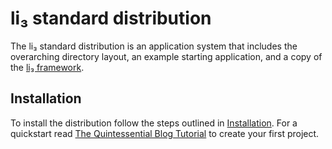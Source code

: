 # li₃ standard distribution

The li₃ standard distribution is an application system that includes the
overarching directory layout, an example starting application, and a copy of the
[li₃ framework](https://github.com/UnionOfRAD/lithium).

## Installation

To install the distribution follow the steps outlined in
[Installation](http://li3.me/docs/book/manual/1.x/installation/). For a quickstart read
[The Quintessential Blog Tutorial](http://li3.me/docs/book/manual/1.x/quickstart) to
create your first project.
